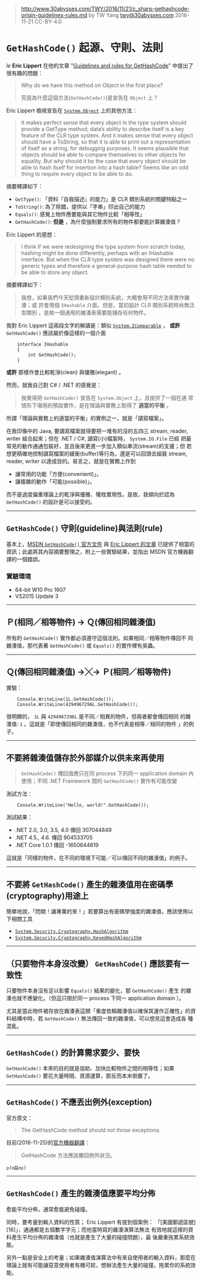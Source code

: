 ﻿> http://www.30abysses.com/TWY/2016/11/21/c_sharp-gethashcode-origin-guidelines-rules.md
> by TW Yang <twy@30abysses.com> 2016-11-21 CC-BY-4.0

# `GetHashCode()` 起源、守則、法則

_le_ **Eric Lippert** 在他的文章
"[Guidelines and rules for GetHashCode][1]" 中提出了很有趣的問題：

> Why do we have this method on Object in the first place?
>
> 究竟為什麼這個方法(`GetHashCode()`)是宣告在 `Object` 上？

[1]: https://blogs.msdn.microsoft.com/ericlippert/2011/02/28/guidelines-and-rules-for-gethashcode/

Eric Lippert  檢視宣告在 [`System.Object`][2] 上的其他方法：

> It makes perfect sense that every object in the type system should
> provide a GetType method; data’s ability to describe itself is a key
> feature of the CLR type system. And it makes sense that every object
> should have a ToString, so that it is able to print out a
> representation of itself as a string, for debugging purposes. It seems
> plausible that objects should be able to compare themselves to other
> objects for equality. But why should it be the case that every object
> should be able to hash itself for insertion into a hash table? Seems
> like an odd thing to require every object to be able to do.

[2]: https://msdn.microsoft.com/en-us/library/system.object.aspx

摘要釋譯如下：

* `GetType()`:  「資料『自我描述』的能力」是 CLR  類別系統的關鍵特點之一
* `ToString()`: 為了除錯，提供以「字串」印出自己的能力
* `Equals()`: 感覺上物件應要能與其它物件比較「相等性」
* `GetHashCode()`: **但是** ，為什麼強制要求所有的物件都要能計算雜湊值？

Eric Lippert  的感想：

> I think if we were redesigning the type system from scratch today,
> hashing might be done differently, perhaps with an IHashable
> interface. But when the CLR type system was designed there were no
> generic types and therefore a general-purpose hash table needed to be
> able to store any object.

摘要釋譯如下：

> 我想，如果我們今天從頭重新設計類別系統，大概會用不同方法來實作雜湊；或
> 許會用個 `IHashable`  介面。但是，當初設計 CLR  類別系統時尚無泛型類別
> ，是故一個通用的雜湊表需要能儲存任何物件。

我對 Eric Lippert 這兩段文字的解讀是：類似 [`System.IComparable`][3] ，
**或許** `GetHashCode()` 應該屬於像這樣的一個介面

```
    interface IHashable
    {
        int GetHashCode();
    }
```

**或許**  那樣作會比較乾淨(clean) 與優雅(elegant) 。

[3]: https://msdn.microsoft.com/en-us/library/system.icomparable.aspx

然而，就我自己對 C# / .NET  的感覺是：

> 我覺得把 `GetHashCode()`  宣告在 `System.Object`  上，且提供了一個在通
> 常情形下堪用的預設實作，是在理論與實務上取得了 **適當的平衡** 。

所謂「理論與實務上的適當的平衡」的實例之一，就是「讀寫檔案」。

在我印像中的 Java,  要讀寫檔案就得要把一堆有的沒的五四三 stream, reader,
writer 組合起來；但在 .NET / C#, 讀寫(小)檔案時， `System.IO.File`  已經
把最常見的動作通通包裝好，並且後來更進一步加入類似串流(stream)的支援；但
若想更精確地控制讀寫檔案的緩衝(buffer)等行為，還是可以回頭去組裝
stream, reader, writer  以達成目的。易言之，就是在實務上作到

* 讓常用的功能「方便(convenient)」。
* 讓複雜的動作「可能(possible)」。

而不是過度偏重理論上的乾淨與優雅、犧牲實用性。是故，我傾向於認為
`GetHashCode()` 的設計是可以接受的。


---
## `GetHashCode()`  守則(guideline)與法則(rule)

基本上，[MSDN `GetHashCode()`  官方文件][4] 與 [Eric Lippert 的文章][1]
已提供了相當的資訊；此處將其內容摘要整理之，附上一些實驗結果，並指出
MSDN  官方機器翻譯的一個錯誤。

[4]: https://msdn.microsoft.com/en-us/library/system.object.gethashcode.aspx


### 實驗環境

* 64-bit W10 Pro 1607
* VS2015 Update 3


---
## Ｐ(相同／相等物件) → Ｑ(傳回相同雜湊值)

所有的 `GetHashCode()`  實作都必須遵守這個法則。如果相同／相等物件傳回不
同雜湊值，那代表著 `GetHashCode()`  或 `Equals()` 的實作裡有臭蟲。


---
## Ｑ(傳回相同雜湊值) →╳→ Ｐ(相同／相等物件)

實驗：

```
    Console.WriteLine(1L.GetHashCode());
    Console.WriteLine(4294967296L.GetHashCode());
```

很明顯的， `1L` 與 `4294967296L`  是不同／相異的物件，但兩者都會傳回相同
的雜湊值: `1` 。這就是「即使傳回相同的雜湊值，也不代表是相等／相同的物件
」的例子。


---
##  不要將雜湊值儲存於外部媒介以供未來再使用

> `GetHashCode()` 傳回值應只在同 process 下的同一 application domain  內
> 使用；不同 .NET Framework 間的 `GetHashCode()`  實作有可能改變

測試方法：

```
    Console.WriteLine("Hello, world!".GetHashCode());
```

測試結果：

* .NET 2.0, 3.0, 3.5, 4.0 傳回 307044849
* .NET 4.5.*, 4.6.* 傳回 904533705
* .NET Core 1.0.1 傳回 -1650644819

這就是「同樣的物件，在不同的環境下可能／可以傳回不同的雜湊值」的例子。


---
##  不要將 `GetHashCode()`  產生的雜湊值用在密碼學(cryptography)用途上

簡單地說，「閃開！讓專業的來！」若要算出有密碼學強度的雜湊值，應該使用以
下相關工具

* [`System.Security.Cryptography.HashAlgorithm`][5]
* [`System.Security.Cryptography.KeyedHashAlgorithm`][6]

[5]: https://msdn.microsoft.com/en-us/library/system.security.cryptography.hashalgorithm.aspx
[6]: https://msdn.microsoft.com/en-us/library/system.security.cryptography.keyedhashalgorithm.aspx


---
##  （只要物件本身沒改變） `GetHashCode()`  應該要有一致性

只要物件本身沒有足以影響 `Equals()` 結果的變化，那 `GetHashCode()`  產生
的雜湊也就不應變化。（但這只限於同一 process  下同一 application domain
）。

尤其是當此物件被存放在雜湊表這類「重度依賴雜湊值以確保其運作正確性」的資
料結構中時，若 `GetHashCode()`  無法傳回一致的雜湊值，可以想見這會造成各
種混亂。


---
## `GetHashCode()`  的計算需求要少、要快

`GetHashCode()` 本來的目的就是協助、加快比較物件之間的相等性；如果
`GetHashCode()` 要花大量時間、資源運算，那反而本末倒置了。


---
## `GetHashCode()`  不應丟出例外(exception)

官方原文：

> The GetHashCode method should not throw exceptions.

目前(2016-11-25)的[官方機器翻譯][7]：

> GetHashCode 方法應該擲回例外狀況。

`ლ(ಠ益ಠლ)`

[7]: https://msdn.microsoft.com/zh-tw/library/system.object.gethashcode.aspx


---
## `GetHashCode()`  產生的雜湊值應要平均分佈

愈能平均分佈，通常愈能避免碰撞。

同時，要考量到輸入資料的性質； Eric Lippert 有提到個案例：
「[美國郵遞區號][16]」，通通都是五個數字字元；而他當時寫的雜湊演算法無法
有效地就這樣的資料產生平均分佈的雜湊值（也就是產生了大量的碰撞問題），最
後嚴重拖累系統效能。

另外一點是安全上的考量；如果雜湊值演算法中有來自使用者的輸入資料，那麼在
理論上就有可能讓惡意使用者有機可趁，想辦法產生大量的碰撞，拖累你的系統效
能。

[8]: https://simple.wikipedia.org/wiki/ZIP_code
